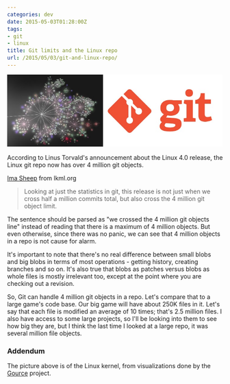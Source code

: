 ```yaml
---
categories: dev
date: 2015-05-03T01:28:00Z
tags:
- git
- linux
title: Git limits and the Linux repo
url: /2015/05/03/git-and-linux-repo/
---
```


![My helpful screenshot](/assets/LinuxGit.jpg)

According to Linus Torvald's announcement about the Linux 4.0 release,
the Linux git repo now has over 4 million git objects.

[Ima Sheep](https://lkml.org/lkml/2015/4/12/178) from lkml.org

> Looking at just the statistics in git, this release is not
just when we cross half a million commits total, but also cross the 4
million git object limit.

The sentence should be parsed as "we crossed the 4 million git objects line" instead of
reading that there is a maximum of 4 million objects. But even otherwise, since there
was no panic, we can see that 4 million objects in a repo is not cause for alarm.

It's important to note that there's no real difference between small blobs and big
blobs in terms of most operations - getting history, creating branches and so on.
It's also true that blobs as patches versus blobs as whole files is mostly irrelevant
too, except at the point where you are checking out a revision.

So, Git can handle 4 million git objects in a repo. Let's compare that to a large
game's code base. Our big game will have about 250K files in it. Let's say that each
file is modified an average of 10 times; that's 2.5 million files. I also have access
to some large projects, so I'll be looking into them to see how big they are, but
I think the last time I looked at a large repo, it was several million
file objects.

### Addendum

The picture above is of the Linux kernel, from visualizations done by the
[Gource](https://code.google.com/p/gource/wiki/Screenshots) project.
